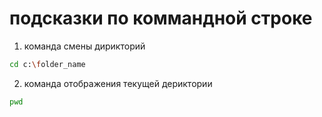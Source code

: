 # подсказки по коммандной строке

1. команда смены дирикторий
```sh
cd c:\folder_name
```

2. команда отображения текущей дериктории
```sh
pwd
```